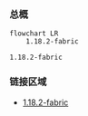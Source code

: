 ### 总概

```mermaid
flowchart LR
    1.18.2-fabric
```

```
1.18.2-fabric
```

### 链接区域

- [1.18.2-fabric](/projects/1.18-fabric/assets/vanity-shedds-mystical-toolsets-pack/sheddmersopal)